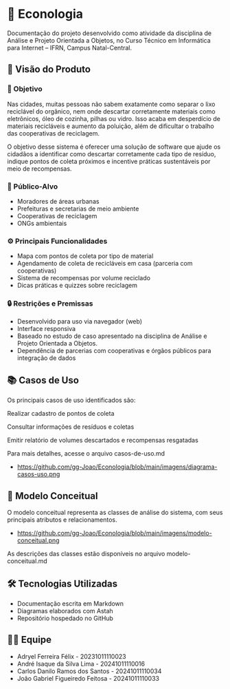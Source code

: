 # 📘 Econologia

Documentação do projeto desenvolvido como atividade da disciplina de Análise e Projeto Orientada a Objetos, no Curso Técnico em Informática para Internet – IFRN, Campus Natal-Central.

## 📌 Visão do Produto

### 🎯 Objetivo

Nas cidades, muitas pessoas não sabem exatamente como separar o lixo reciclável do orgânico, nem onde descartar corretamente materiais como eletrônicos, óleo de cozinha, pilhas ou vidro. Isso acaba em desperdício de materiais recicláveis e aumento da poluição, além de dificultar o trabalho das cooperativas de reciclagem.

O objetivo desse sistema é oferecer uma solução de software que ajude os cidadãos a identificar como descartar corretamente cada tipo de resíduo, indique pontos de coleta próximos e incentive práticas sustentáveis por meio de recompensas.

### 👥 Público-Alvo

* Moradores de áreas urbanas
* Prefeituras e secretarias de meio ambiente
* Cooperativas de reciclagem
* ONGs ambientais

### ⚙️ Principais Funcionalidades

* Mapa com pontos de coleta por tipo de material
* Agendamento de coleta de recicláveis em casa (parceria com cooperativas)
* Sistema de recompensas por volume reciclado
* Dicas práticas e quizzes sobre reciclagem

### 🔒 Restrições e Premissas

* Desenvolvido para uso via navegador (web)
* Interface responsiva
* Baseado no estudo de caso apresentado na disciplina de Análise e Projeto Orientada a Objetos.
* Dependência de parcerias com cooperativas e órgãos públicos para integração de dados

## 📚 Casos de Uso

Os principais casos de uso identificados são:

   Realizar cadastro de pontos de coleta

   Consultar informações de resíduos e coletas

   Emitir relatório de volumes descartados e recompensas resgatadas

   Para mais detalhes, acesse o arquivo casos-de-uso.md

 * https://github.com/gg-Joao/Econologia/blob/main/imagens/diagrama-casos-uso.png

## 🧠 Modelo Conceitual

O modelo conceitual representa as classes de análise do sistema, com seus principais
atributos e relacionamentos.

* https://github.com/gg-Joao/Econologia/blob/main/imagens/modelo-conceitual.png

As descrições das classes estão disponíveis no arquivo modelo-conceitual.md

## 🛠️ Tecnologias Utilizadas

* Documentação escrita em Markdown
* Diagramas elaborados com Astah
* Repositório hospedado no GitHub

## 👨‍💻 Equipe

* Adryel Ferreira Félix - 20231011110023
* André Isaque da Silva Lima - 20241011110016
* Carlos Danilo Ramos dos Santos - 20241011110034
* João Gabriel Figueiredo Feitosa - 20241011110033
